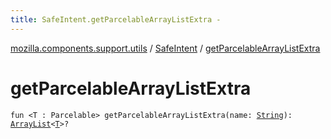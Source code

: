 ```yaml
---
title: SafeIntent.getParcelableArrayListExtra - 
---
```


[mozilla.components.support.utils](../index.html) / [SafeIntent](index.html) / [getParcelableArrayListExtra](./get-parcelable-array-list-extra.html)

# getParcelableArrayListExtra

`fun <T : Parcelable> getParcelableArrayListExtra(name: `[`String`](https://kotlinlang.org/api/latest/jvm/stdlib/kotlin/-string/index.html)`): `[`ArrayList`](http://docs.oracle.com/javase/6/docs/api/java/util/ArrayList.html)`<`[`T`](get-parcelable-array-list-extra.html#T)`>?`